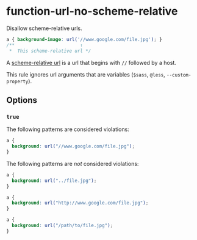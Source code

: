 # function-url-no-scheme-relative

Disallow scheme-relative urls.

```css
a { background-image: url('//www.google.com/file.jpg'); }
/**                        ↑ 
 *  This scheme-relative url */
```

A [scheme-relative url](https://url.spec.whatwg.org/#syntax-url-scheme-relative) is a url that begins with `//` followed by a host.

This rule ignores url arguments that are variables (`$sass`, `@less`, `--custom-property`).

## Options

### `true`

The following patterns are considered violations:

```css
a { 
  background: url("//www.google.com/file.jpg"); 
}
```

The following patterns are *not* considered violations:

```css
a { 
  background: url("../file.jpg"); 
}
```

```css
a { 
  background: url("http://www.google.com/file.jpg"); 
}
```

```css
a { 
  background: url("/path/to/file.jpg"); 
}
```
